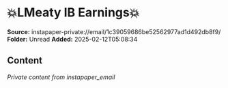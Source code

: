 # 💥LMeaty IB Earnings💥

**Source:** instapaper-private://email/1c39059686be52562977ad1d492db8f9/
**Folder:** Unread
**Added:** 2025-02-12T05:08:34




## Content
*Private content from instapaper_email*
